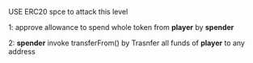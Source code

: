 USE ERC20 spce to attack this level

1: approve allowance to spend whole token from **player** by **spender**

2: **spender** invoke transferFrom() by Trasnfer all funds of **player** to any address